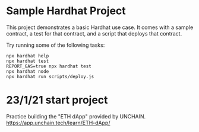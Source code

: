 # Sample Hardhat Project

This project demonstrates a basic Hardhat use case. It comes with a sample contract, a test for that contract, and a script that deploys that contract.

Try running some of the following tasks:

```shell
npx hardhat help
npx hardhat test
REPORT_GAS=true npx hardhat test
npx hardhat node
npx hardhat run scripts/deploy.js
```

# 23/1/21 start project
Practice building the "ETH dApp" provided by UNCHAIN.
https://app.unchain.tech/learn/ETH-dApp/